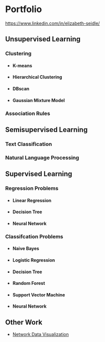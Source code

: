 # Portfolio
https://www.linkedin.com/in/elizabeth-seidle/

## Unsupervised Learning

### Clustering

   - #### K-means
   - #### Hierarchical Clustering
   - #### DBscan
   - #### Gaussian Mixture Model

### Association Rules

## Semisupervised Learning

### Text Classification 
### Natural Language Processing

## Supervised Learning

### Regression Problems
   - #### Linear Regression
   - #### Decision Tree
   - #### Neural Network

### Classifcation Problems
   - #### Naive Bayes
   - #### Logistic Regression
   - #### Decision Tree
   - #### Random Forest 
   - #### Support Vector Machine
   - #### Neural Network

## Other Work
- [Network Data Visualization](https://github.com/ElizabethSeidle/Portfolio/tree/master/Network%20Graphic)


